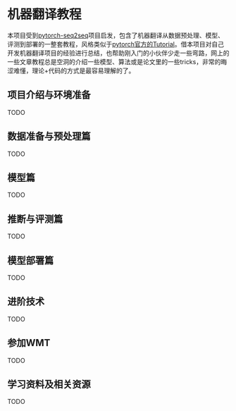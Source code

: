 # 机器翻译教程

本项目受到[pytorch-seq2seq](https://github.com/bentrevett/pytorch-seq2seq)项目启发，包含了机器翻译从数据预处理、模型、评测到部署的一整套教程，风格类似于[pytorch官方的Tutorial](https://pytorch.org/tutorials/)。借本项目对自己开发机器翻译项目的经验进行总结，也帮助刚入门的小伙伴少走一些弯路，网上的一些文章教程总是空洞的介绍一些模型、算法或是论文里的一些tricks，非常的晦涩难懂，理论+代码的方式是最容易理解的了。

## 项目介绍与环境准备

TODO

## 数据准备与预处理篇

TODO

## 模型篇

TODO

## 推断与评测篇

TODO

## 模型部署篇

TODO

## 进阶技术

TODO

## 参加WMT

TODO

## 学习资料及相关资源

TODO
